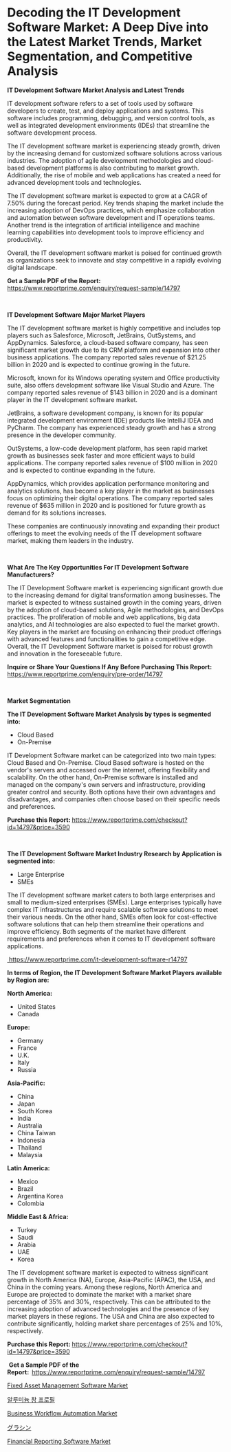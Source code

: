 <p><h1>Decoding the IT Development Software Market: A Deep Dive into the Latest Market Trends, Market Segmentation, and Competitive Analysis</h1></p><p><strong>IT Development Software Market Analysis and Latest Trends</strong></p>
<p><p>IT development software refers to a set of tools used by software developers to create, test, and deploy applications and systems. This software includes programming, debugging, and version control tools, as well as integrated development environments (IDEs) that streamline the software development process.</p><p>The IT development software market is experiencing steady growth, driven by the increasing demand for customized software solutions across various industries. The adoption of agile development methodologies and cloud-based development platforms is also contributing to market growth. Additionally, the rise of mobile and web applications has created a need for advanced development tools and technologies.</p><p>The IT development software market is expected to grow at a CAGR of 7.50% during the forecast period. Key trends shaping the market include the increasing adoption of DevOps practices, which emphasize collaboration and automation between software development and IT operations teams. Another trend is the integration of artificial intelligence and machine learning capabilities into development tools to improve efficiency and productivity.</p><p>Overall, the IT development software market is poised for continued growth as organizations seek to innovate and stay competitive in a rapidly evolving digital landscape.</p></p>
<p><strong>Get a Sample PDF of the Report:&nbsp;</strong> <a href="https://www.reportprime.com/enquiry/request-sample/14797">https://www.reportprime.com/enquiry/request-sample/14797</a></p>
<p>&nbsp;</p>
<p><strong>IT Development Software Major Market Players</strong></p>
<p><p>The IT development software market is highly competitive and includes top players such as Salesforce, Microsoft, JetBrains, OutSystems, and AppDynamics. Salesforce, a cloud-based software company, has seen significant market growth due to its CRM platform and expansion into other business applications. The company reported sales revenue of $21.25 billion in 2020 and is expected to continue growing in the future.</p><p>Microsoft, known for its Windows operating system and Office productivity suite, also offers development software like Visual Studio and Azure. The company reported sales revenue of $143 billion in 2020 and is a dominant player in the IT development software market.</p><p>JetBrains, a software development company, is known for its popular integrated development environment (IDE) products like IntelliJ IDEA and PyCharm. The company has experienced steady growth and has a strong presence in the developer community.</p><p>OutSystems, a low-code development platform, has seen rapid market growth as businesses seek faster and more efficient ways to build applications. The company reported sales revenue of $100 million in 2020 and is expected to continue expanding in the future.</p><p>AppDynamics, which provides application performance monitoring and analytics solutions, has become a key player in the market as businesses focus on optimizing their digital operations. The company reported sales revenue of $635 million in 2020 and is positioned for future growth as demand for its solutions increases.</p><p>These companies are continuously innovating and expanding their product offerings to meet the evolving needs of the IT development software market, making them leaders in the industry.</p></p>
<p>&nbsp;</p>
<p><strong>What Are The Key Opportunities For IT Development Software Manufacturers?</strong></p>
<p><p>The IT Development Software market is experiencing significant growth due to the increasing demand for digital transformation among businesses. The market is expected to witness sustained growth in the coming years, driven by the adoption of cloud-based solutions, Agile methodologies, and DevOps practices. The proliferation of mobile and web applications, big data analytics, and AI technologies are also expected to fuel the market growth. Key players in the market are focusing on enhancing their product offerings with advanced features and functionalities to gain a competitive edge. Overall, the IT Development Software market is poised for robust growth and innovation in the foreseeable future.</p></p>
<p><strong>Inquire or Share Your Questions If Any Before Purchasing This Report:</strong> <a href="https://www.reportprime.com/enquiry/pre-order/14797">https://www.reportprime.com/enquiry/pre-order/14797</a></p>
<p>&nbsp;</p>
<p><strong>Market Segmentation</strong></p>
<p><strong>The IT Development Software Market Analysis by types is segmented into:</strong></p>
<p><ul><li>Cloud Based</li><li>On-Premise</li></ul></p>
<p><p>IT Development Software market can be categorized into two main types: Cloud Based and On-Premise. Cloud Based software is hosted on the vendor's servers and accessed over the internet, offering flexibility and scalability. On the other hand, On-Premise software is installed and managed on the company's own servers and infrastructure, providing greater control and security. Both options have their own advantages and disadvantages, and companies often choose based on their specific needs and preferences.</p></p>
<p><strong>Purchase this Report:&nbsp;</strong><a href="https://www.reportprime.com/checkout?id=14797&price=3590">https://www.reportprime.com/checkout?id=14797&price=3590</a></p>
<p>&nbsp;</p>
<p><strong>The IT Development Software Market Industry Research by Application is segmented into:</strong></p>
<p><ul><li>Large Enterprise</li><li>SMEs</li></ul></p>
<p><p>The IT development software market caters to both large enterprises and small to medium-sized enterprises (SMEs). Large enterprises typically have complex IT infrastructures and require scalable software solutions to meet their various needs. On the other hand, SMEs often look for cost-effective software solutions that can help them streamline their operations and improve efficiency. Both segments of the market have different requirements and preferences when it comes to IT development software applications.</p></p>
<p><a href="https://www.reportprime.com/it-development-software-r14797">&nbsp;https://www.reportprime.com/it-development-software-r14797</a></p>
<p><strong>In terms of Region, the IT Development Software Market Players available by Region are:</strong></p>
<p>
    <p> <strong> North America: </strong>
        <ul>
            <li>United States</li>
            <li>Canada</li>
        </ul>
        </p> 
    <p> <strong> Europe: </strong>
        <ul>
            <li>Germany</li>
            <li>France</li>
            <li>U.K.</li>
            <li>Italy</li>
            <li>Russia</li>
        </ul>
        </p> 
    <p> <strong> Asia-Pacific: </strong>
        <ul>
            <li>China</li>
            <li>Japan</li>
            <li>South Korea</li>
            <li>India</li>
            <li>Australia</li>
            <li>China Taiwan</li>
            <li>Indonesia</li>
            <li>Thailand</li>
            <li>Malaysia</li>
        </ul>
        </p> 
    <p> <strong> Latin America: </strong>
        <ul>
            <li>Mexico</li>
            <li>Brazil</li>
            <li>Argentina Korea</li>
            <li>Colombia</li>
        </ul>
        </p> 
    <p> <strong> Middle East & Africa: </strong>
        <ul>
            <li>Turkey</li>
            <li>Saudi</li>
            <li>Arabia</li>
            <li>UAE</li>
            <li>Korea</li>
        </ul>
    </p>
    </p>
<p><p>The IT development software market is expected to witness significant growth in North America (NA), Europe, Asia-Pacific (APAC), the USA, and China in the coming years. Among these regions, North America and Europe are projected to dominate the market with a market share percentage of 35% and 30%, respectively. This can be attributed to the increasing adoption of advanced technologies and the presence of key market players in these regions. The USA and China are also expected to contribute significantly, holding market share percentages of 25% and 10%, respectively.</p></p>
<p><strong>Purchase this Report: </strong><a href="https://www.reportprime.com/checkout?id=14797&price=3590">https://www.reportprime.com/checkout?id=14797&price=3590</a></p>
<p>&nbsp;<strong>Get a Sample PDF of the Report:&nbsp;&nbsp;</strong><a href="https://www.reportprime.com/enquiry/request-sample/14797">https://www.reportprime.com/enquiry/request-sample/14797</a></p>
<p><strong></strong></p>
<p><p><a href="https://github.com/Krish2023na/Market-Research-Report-List-5/blob/main/fixed-asset-management-software-market.md">Fixed Asset Management Software Market</a></p><p><a href="https://medium.com/@jewelmohr02/%EA%B8%80%EB%A1%9C%EB%B2%8C-%EC%95%8C%EB%A3%A8%EB%AF%B8%EB%8A%84-%EC%B0%BD-%ED%94%84%EB%A1%9C%ED%95%84-%EC%8B%9C%EC%9E%A5-%EB%8F%99%ED%96%A5-%EC%84%B1%EC%9E%A5-%EA%B8%B0%ED%9A%8C%EC%99%80-%EB%8F%84%EC%A0%84%EC%9D%98-%ED%86%B5%EC%B0%B0-2024%EB%85%84%EB%B6%80%ED%84%B0-2031%EB%85%84%EA%B9%8C%EC%A7%80-e9e271d6cb97">알루미늄 창 프로필</a></p><p><a href="https://issuu.com/reportprime-2/docs/business-workflow-automation-market-size-2030.pptx">Business Workflow Automation Market</a></p><p><a href="https://medium.com/@wrandallmelody24/%E3%82%AC%E3%83%A9%E3%82%B9%E3%82%A4%E3%83%B3%E3%83%80%E3%82%B9%E3%83%88%E3%83%AA%E3%83%BC%E5%88%86%E6%9E%90%E3%83%AC%E3%83%9D%E3%83%BC%E3%83%88-%E5%B8%82%E5%A0%B4%E8%A6%8F%E6%A8%A1%E3%81%AF2024%E5%B9%B4%E3%81%8B%E3%82%892031%E5%B9%B4%E3%81%BE%E3%81%A7%E3%81%AE%E6%9C%9F%E9%96%93%E3%81%AB7-6-%E3%81%AE%E5%B9%B4%E9%96%93%E6%88%90%E9%95%B7%E7%8E%87%E3%81%A7%E6%8B%A1%E5%A4%A7%E3%81%99%E3%82%8B%E8%A6%8B%E8%BE%BC%E3%81%BF-%E3%82%A2%E3%83%97%E3%83%AA%E3%82%B1%E3%83%BC%E3%82%B7%E3%83%A7%E3%83%B3-%E3%82%BF%E3%82%A4%E3%83%97-%E5%9C%B0%E5%9F%9F%E5%88%A5%E3%81%AB%E4%BA%88%E6%B8%AC%E3%81%95%E3%82%8C%E3%81%A6%E3%81%84%E3%81%BE%E3%81%99-64c154df6ce9">グラシン</a></p><p><a href="https://github.com/RickHolmes3/Market-Research-Report-List-5/blob/main/financial-reporting-software-market.md">Financial Reporting Software Market</a></p></p>